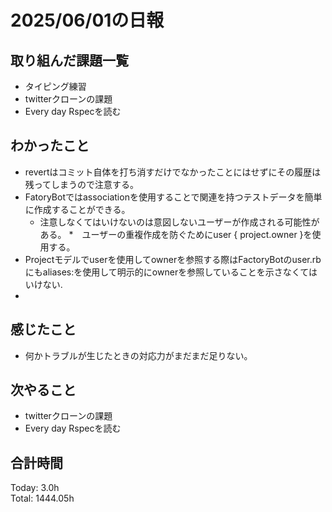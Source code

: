 # 2025/06/01の日報
## 取り組んだ課題一覧
* タイピング練習
* twitterクローンの課題
* Every day Rspecを読む
## わかったこと 
* revertはコミット自体を打ち消すだけでなかったことにはせずにその履歴は残ってしまうので注意する。
* FatoryBotではassociationを使用することで関連を持つテストデータを簡単に作成することができる。
  * 注意しなくてはいけないのは意図しないユーザーが作成される可能性がある。
*　ユーザーの重複作成を防ぐためにuser { project.owner }を使用する。
* Projectモデルでuserを使用してownerを参照する際はFactoryBotのuser.rbにもaliases:を使用して明示的にownerを参照していることを示さなくてはいけない.
*  
## 感じたこと
* 何かトラブルが生じたときの対応力がまだまだ足りない。
## 次やること
* twitterクローンの課題
* Every day Rspecを読む
##  合計時間 
Today: 3.0h<br>
Total: 1444.05h
